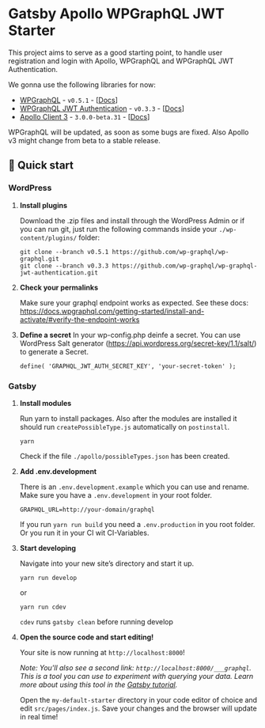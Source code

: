 # Gatsby Apollo WPGraphQL JWT Starter

This project aims to serve as a good starting point, to handle user registration and login with Apollo, WPGraphQL and WPGraphQL JWT Authentication.

We gonna use the following libraries for now:

- [WPGraphQL](https://github.com/wp-graphql/wp-graphql) - `v0.5.1` - [[Docs](https://docs.wpgraphql.com/)]
- [WPGraphQL JWT Authentication](https://github.com/wp-graphql/wp-graphql-jwt-authentication) - `v0.3.3` - [[Docs](https://docs.wpgraphql.com/extensions/wpgraphql-jwt-authentication/)]
- [Apollo Client 3](https://github.com/apollographql/apollo-client/tree/master) - `3.0.0-beta.31` - [[Docs](https://www.apollographql.com/docs/react/v3.0-beta)]


WPGraphQL will be updated, as soon as some bugs are fixed. Also Apollo v3 might change from beta to a stable release.

## 🚀 Quick start

### WordPress

1.  **Install plugins**

    Download the .zip files and install through the WordPress Admin or if you can run git, just run the following commands inside your `./wp-content/plugins/` folder:

    ```
    git clone --branch v0.5.1 https://github.com/wp-graphql/wp-graphql.git
    git clone --branch v0.3.3 https://github.com/wp-graphql/wp-graphql-jwt-authentication.git
    ```

2. **Check your permalinks**

    Make sure your graphql endpoint works as expected. 
    See these docs: https://docs.wpgraphql.com/getting-started/install-and-activate/#verify-the-endpoint-works
  
3. **Define a secret**
   In your wp-config.php deinfe a secret. You can use WordPress Salt generator (https://api.wordpress.org/secret-key/1.1/salt/) to generate a Secret.
   ```
   define( 'GRAPHQL_JWT_AUTH_SECRET_KEY', 'your-secret-token' );
   ```
   
### Gatsby

1.  **Install modules**

    Run yarn to install packages. Also after the modules are installed it should run `createPossibleType.js` automatically on `postinstall`.

    ```shell
    yarn
    ```
    
    Check if the file `./apollo/possibleTypes.json` has been created.
    
2. **Add .env.development**

    There is an `.env.development.example` which you can use and rename. Make sure you have a `.env.development` in your root folder.
    
    ```dotenv
    GRAPHQL_URL=http://your-domain/graphql
    ```
   
    If you run `yarn run build` you need a `.env.production` in you root folder. Or you run it in your CI wit CI-Variables.

3.  **Start developing**

    Navigate into your new site’s directory and start it up.

    ```shell
    yarn run develop
    ```
    
    or
    
    ```shell
    yarn run cdev
    ```
    
    `cdev` runs `gatsby clean` before running develop

4.  **Open the source code and start editing!**

    Your site is now running at `http://localhost:8000`!

    _Note: You'll also see a second link: _`http://localhost:8000/___graphql`_. This is a tool you can use to experiment with querying your data. Learn more about using this tool in the [Gatsby tutorial](https://www.gatsbyjs.org/tutorial/part-five/#introducing-graphiql)._

    Open the `my-default-starter` directory in your code editor of choice and edit `src/pages/index.js`. Save your changes and the browser will update in real time!


